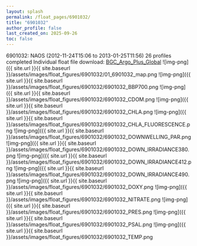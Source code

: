```yaml
---
layout: splash
permalink: /float_pages/6901032/
title: "6901032"
author_profile: false
last_created_on: 2025-09-26
toc: false
---
```

 
6901032: NAOS (2012-11-24T15:06 to 2013-01-25T11:56)
26 profiles completed
Individual float file download: [BGC_Argo_Plus_Global](https://ftp.soest.hawaii.edu/bgc_argo_plus/Individual_Floats/outliers_removed/6901032_Sprof_processed.nc)
![img-png]({{ site.url }}{{ site.baseurl }}/assets/images/float_figures/6901032/01_6901032_map.png
![img-png]({{ site.url }}{{ site.baseurl }}/assets/images/float_figures/6901032/6901032_BBP700.png
![img-png]({{ site.url }}{{ site.baseurl }}/assets/images/float_figures/6901032/6901032_CDOM.png
![img-png]({{ site.url }}{{ site.baseurl }}/assets/images/float_figures/6901032/6901032_CHLA.png
![img-png]({{ site.url }}{{ site.baseurl }}/assets/images/float_figures/6901032/6901032_CHLA_FLUORESCENCE.png
![img-png]({{ site.url }}{{ site.baseurl }}/assets/images/float_figures/6901032/6901032_DOWNWELLING_PAR.png
![img-png]({{ site.url }}{{ site.baseurl }}/assets/images/float_figures/6901032/6901032_DOWN_IRRADIANCE380.png
![img-png]({{ site.url }}{{ site.baseurl }}/assets/images/float_figures/6901032/6901032_DOWN_IRRADIANCE412.png
![img-png]({{ site.url }}{{ site.baseurl }}/assets/images/float_figures/6901032/6901032_DOWN_IRRADIANCE490.png
![img-png]({{ site.url }}{{ site.baseurl }}/assets/images/float_figures/6901032/6901032_DOXY.png
![img-png]({{ site.url }}{{ site.baseurl }}/assets/images/float_figures/6901032/6901032_NITRATE.png
![img-png]({{ site.url }}{{ site.baseurl }}/assets/images/float_figures/6901032/6901032_PRES.png
![img-png]({{ site.url }}{{ site.baseurl }}/assets/images/float_figures/6901032/6901032_PSAL.png
![img-png]({{ site.url }}{{ site.baseurl }}/assets/images/float_figures/6901032/6901032_TEMP.png
